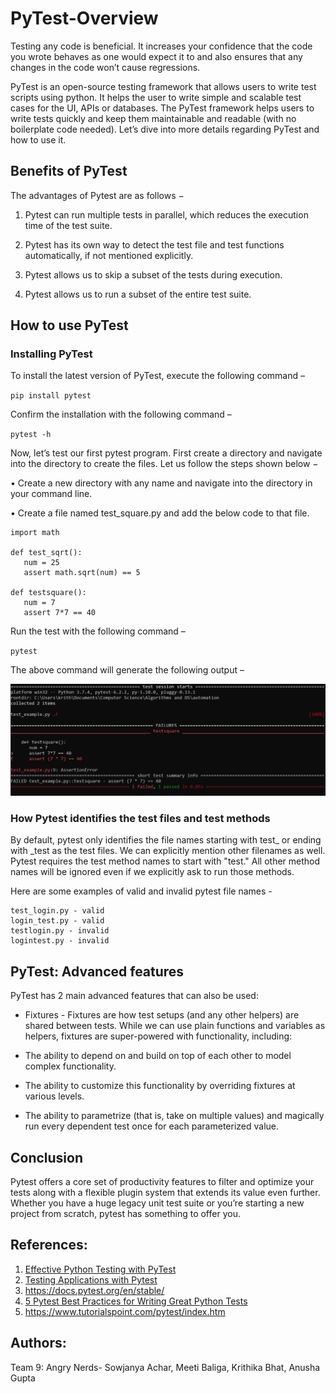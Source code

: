 # PyTest-Overview

Testing any code is beneficial. It increases your confidence that the code you wrote behaves as one would expect it to and also ensures that any changes in the code won’t cause regressions.


PyTest is an open-source testing framework that allows users to write test scripts using python. It helps the user to write simple and scalable test cases for the UI, APIs or databases. The PyTest framework helps users to write tests quickly and keep them maintainable and readable (with no boilerplate code needed).
Let’s dive into more details regarding PyTest and how to use it.

## Benefits of PyTest
The advantages of Pytest are as follows −

1)	Pytest can run multiple tests in parallel, which reduces the execution time of the test suite.

2)	Pytest has its own way to detect the test file and test functions automatically, if not mentioned explicitly.

3)	Pytest allows us to skip a subset of the tests during execution.

4)	Pytest allows us to run a subset of the entire test suite.

## How to use PyTest

### Installing PyTest

To install the latest version of PyTest, execute the following command –

`pip install pytest`

Confirm the installation with the following command – 

`pytest -h`

Now, let’s test our first pytest program. First create a directory and navigate into the directory to create the files.
Let us follow the steps shown below −

•	Create a new directory with any name and navigate into the directory in your command line.

•	Create a file named test_square.py and add the below code to that file.


```
import math

def test_sqrt():
   num = 25
   assert math.sqrt(num) == 5

def testsquare():
   num = 7
   assert 7*7 == 40
```

Run the test with the following command –

`pytest`

The above command will generate the following output –
 
<img src=https://github.com/KDBhat95/PyTest-Overview/blob/main/pytest_img.PNG width=800 /><br>

### How Pytest identifies the test files and test methods

By default, pytest only identifies the file names starting with test_ or ending with _test as the test files. We can explicitly mention other filenames as well. Pytest requires the test method names to start with "test." All other method names will be ignored even if we explicitly ask to run those methods.

Here are some examples of valid and invalid pytest file names - 

```
test_login.py - valid
login_test.py - valid
testlogin.py - invalid
logintest.py - invalid
```

## PyTest: Advanced features
PyTest has 2 main advanced features that can also be used:

*	Fixtures - Fixtures are how test setups (and any other helpers) are shared between tests. While we can use plain functions and variables as helpers, fixtures are super-powered with functionality, including:

  *	The ability to depend on and build on top of each other to model complex functionality.

  *	The ability to customize this functionality by overriding fixtures at various levels.

*	The ability to parametrize (that is, take on multiple values) and magically run every dependent test once for each parameterized value.

## Conclusion
Pytest offers a core set of productivity features to filter and optimize your tests along with a flexible plugin system that extends its value even further. Whether you have a huge legacy unit test suite or you’re starting a new project from scratch, pytest has something to offer you.

## References:
1) [Effective Python Testing with PyTest](https://realpython.com/pytest-python-testing/)
2) [Testing Applications with Pytest](https://semaphoreci.com/community/tutorials/testing-python-applications-with-pytest/)
3) https://docs.pytest.org/en/stable/
4) [5 Pytest Best Practices for Writing Great Python Tests](https://www.nerdwallet.com/blog/engineering/5-pytest-best-practices/)
5) https://www.tutorialspoint.com/pytest/index.htm

## Authors:
Team 9: Angry Nerds- Sowjanya Achar, Meeti Baliga, Krithika Bhat, Anusha Gupta
